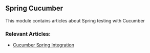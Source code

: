 ## Spring Cucumber

This module contains articles about Spring testing with Cucumber

### Relevant Articles:
- [Cucumber Spring Integration](https://www.surya.com/cucumber-spring-integration)
